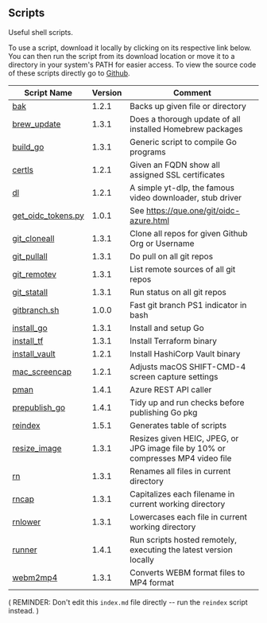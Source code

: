 ## Scripts
Useful shell scripts.

To use a script, download it locally by clicking on its respective link below. You can then run the script from its download location or move it to a directory in your system's PATH for easier access. To view the source code of these scripts directly go to [Github](https://github.com/git719/tips/tree/main/scripts).

| Script Name | Version    | Comment               |
|-------------|------------|-----------------------|
| [bak](bak)  | 1.2.1      | Backs up given file or directory |
| [brew_update](brew_update) | 1.3.1      | Does a thorough update of all installed Homebrew packages |
| [build_go](build_go) | 1.3.1      | Generic script to compile Go programs |
| [certls](certls) | 1.2.1      | Given an FQDN show all assigned SSL certificates  |
| [dl](dl)    | 1.2.1      | A simple yt-dlp, the famous video downloader, stub driver |
| [get_oidc_tokens.py](get_oidc_tokens.py) | 1.0.1      | See https://que.one/git/oidc-azure.html |
| [git_cloneall](git_cloneall) | 1.3.1      | Clone all repos for given Github Org or Username |
| [git_pullall](git_pullall) | 1.3.1      | Do pull on all git repos |
| [git_remotev](git_remotev) | 1.3.1      | List remote sources of all git repos |
| [git_statall](git_statall) | 1.3.1      | Run status on all git repos |
| [gitbranch.sh](gitbranch.sh) | 1.0.0      | Fast git branch PS1 indicator in bash |
| [install_go](install_go) | 1.3.1      | Install and setup Go  |
| [install_tf](install_tf) | 1.3.1      | Install Terraform binary |
| [install_vault](install_vault) | 1.2.1      | Install HashiCorp Vault binary |
| [mac_screencap](mac_screencap) | 1.2.1      | Adjusts macOS SHIFT-CMD-4 screen capture settings |
| [pman](pman) | 1.4.1      | Azure REST API caller |
| [prepublish_go](prepublish_go) | 1.4.1      | Tidy up and run checks before publishing Go pkg |
| [reindex](reindex) | 1.5.1      | Generates table of scripts |
| [resize_image](resize_image) | 1.3.1      | Resizes given HEIC, JPEG, or JPG image file by 10% or compresses MP4 video file |
| [rn](rn)    | 1.3.1      | Renames all files in current directory |
| [rncap](rncap) | 1.3.1      | Capitalizes each filename in current working directory |
| [rnlower](rnlower) | 1.3.1      | Lowercases each file in current working directory |
| [runner](runner) | 1.4.1      | Run scripts hosted remotely, executing the latest version locally |
| [webm2mp4](webm2mp4) | 1.3.1      | Converts WEBM format files to MP4 format |

( REMINDER: Don't edit this `index.md` file directly -- run the `reindex` script instead. )

